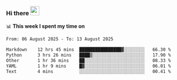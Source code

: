 ### Hi there <a href="https://www.gautamkrishnar.com/"><img src="https://media.giphy.com/media/hvRJCLFzcasrR4ia7z/giphy.gif" width="25px"></a>

📊 **This week I spent my time on**

<!--START_SECTION:waka-->

```txt
From: 06 August 2025 - To: 13 August 2025

Markdown    12 hrs 45 mins  ████████████████▓░░░░░░░░   66.30 %
Python      3 hrs 26 mins   ████▒░░░░░░░░░░░░░░░░░░░░   17.90 %
Other       1 hr 36 mins    ██░░░░░░░░░░░░░░░░░░░░░░░   08.33 %
YAML        1 hr 9 mins     █▓░░░░░░░░░░░░░░░░░░░░░░░   06.01 %
Text        4 mins          ░░░░░░░░░░░░░░░░░░░░░░░░░   00.41 %
```

<!--END_SECTION:waka-->
